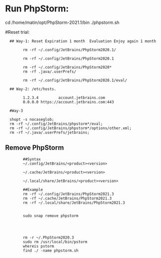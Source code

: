 # Run PhpStorm:
cd  /home/matin/opt/PhpStorm-2021.1/bin
./phpstorm.sh



#Reset trial:
      
      ## Way-1: Reset Expiration 1 month  Evaluation Enjoy again 1 month 
      
            rm -rf ~/.config/JetBrains/PhpStorm2020.1/
            
            rm -rf ~/.config/JetBrains/PhpStorm2020.1
            
            rm -rf ~/.config/JetBrains/PhpStorm2020*
            rm -rf .java/.userPrefs/
            
            rm -rf ~/.config/JetBrains/PhpStorm2020.1/eval/
            
      ## Way-2: /etc/hosts.
      
            1.2.3.4         account.jetbrains.com
            0.0.0.0 https://account.jetbrains.com:443
      
      #Way-3
      
      shopt -s nocaseglob;
      rm -rf ~/.config/JetBrains/phpstorm*/eval;
      rm -rf ~/.config/JetBrains/phpstorm*/options/other.xml;
      rm -rf ~/.java/.userPrefs/jetbrains;
      
      
## Remove PhpStorm

            ##Syntax
            ~/.config/JetBrains/<product><version>

            ~/.cache/JetBrains/<product><version>

            ~/.local/share/JetBrains/<product><version>

            ##Example
            rm -rf ~/.config/JetBrains/PhpStorm2021.3
            rm -rf ~/.cache/JetBrains/PhpStorm2021.3
            rm -rf ~/.local/share/JetBrains/PhpStorm2021.3


            sudo snap remove phpstorm




            rm -r ~/.PhpStorm2020.3
            sudo rm /usr/local/bin/pstorm
            whereis pstorm
            find ./ -name phpstorm.sh




